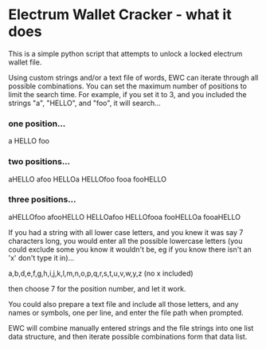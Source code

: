 # Electrum Wallet Cracker - what it does

This is a simple python script that attempts to unlock a locked electrum wallet file.

Using custom strings and/or a text file of words, EWC can iterate through all
possible combinations. You can set the maximum number of positions to limit the
search time. For example, if you set it to 3, and you included the strings "a",
"HELLO", and "foo", it will search...

### one position...
a
HELLO
foo

### two positions...
aHELLO
afoo
HELLOa
HELLOfoo
fooa
fooHELLO

### three positions...

aHELLOfoo
afooHELLO
HELLOafoo
HELLOfooa
fooHELLOa
fooaHELLO

If you had a string with all lower case letters, and you knew it was say 7 characters long,
you would enter all the possible lowercase letters (you could exclude some you know it
wouldn't be, eg if you know there isn't an 'x' don't type it in)...

a,b,d,e,f,g,h,i,j,k,l,m,n,o,p,q,r,s,t,u,v,w,y,z  (no x included)

then choose 7 for the position number, and let it work.

You could also prepare a text file and include all those letters, and any names or symbols,
one per line, and enter the file path when prompted.

EWC will combine manually entered strings and the file strings into one list data structure,
and then iterate possible combinations form that data list.

